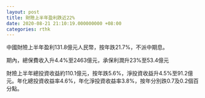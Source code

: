 ```yaml
---
layout: post
title: 財險上半年盈利跌近22%
date: 2020-08-21 21:10:19.000000000 +08:00
categories: rthk
---
```


中國財險上半年盈利131.8億元人民幣，按年跌21.7%，不派中期息。

期內，總保費收入升4.4%至2463億元，承保利潤升23%至53.4億元

財險上半年總投資收益約110.1億元，按年跌5.6%，淨投資收益升4.5%至91.2億元。年化總投資收益率4.6%，年化淨投資收益率3.8%，按年分別跌0.7及0.2個百分點。
